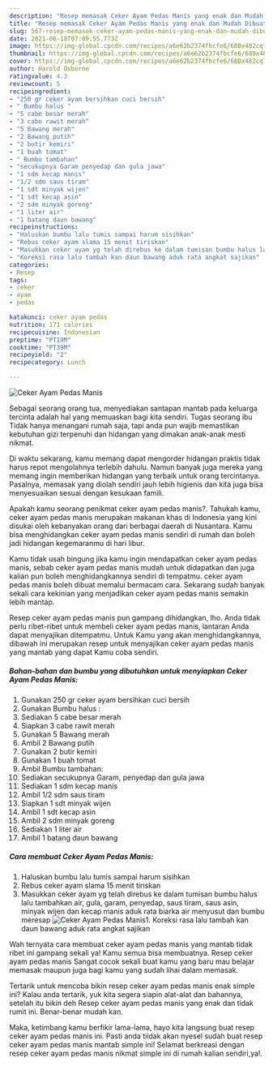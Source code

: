 ```yaml
---
description: "Resep memasak Ceker Ayam Pedas Manis yang enak dan Mudah Dibuat"
title: "Resep memasak Ceker Ayam Pedas Manis yang enak dan Mudah Dibuat"
slug: 567-resep-memasak-ceker-ayam-pedas-manis-yang-enak-dan-mudah-dibuat
date: 2021-06-18T07:09:55.773Z
image: https://img-global.cpcdn.com/recipes/a6e62b2374fbcfe6/680x482cq70/ceker-ayam-pedas-manis-foto-resep-utama.jpg
thumbnail: https://img-global.cpcdn.com/recipes/a6e62b2374fbcfe6/680x482cq70/ceker-ayam-pedas-manis-foto-resep-utama.jpg
cover: https://img-global.cpcdn.com/recipes/a6e62b2374fbcfe6/680x482cq70/ceker-ayam-pedas-manis-foto-resep-utama.jpg
author: Harold Osborne
ratingvalue: 4.3
reviewcount: 5
recipeingredient:
- "250 gr ceker ayam bersihkan cuci bersih"
- " Bumbu halus "
- "5 cabe besar merah"
- "3 cabe rawit merah"
- "5 Bawang merah"
- "2 Bawang putih"
- "2 butir kemiri"
- "1 buah tomat"
- " Bumbu tambahan"
- "secukupnya Garam penyedap dan gula jawa"
- "1 sdm kecap manis"
- "1/2 sdm saus tiram"
- "1 sdt minyak wijen"
- "1 sdt kecap asin"
- "2 sdm minyak goreng"
- "1 liter air"
- "1 batang daun bawang"
recipeinstructions:
- "Haluskan bumbu lalu tumis sampai harum sisihkan"
- "Rebus ceker ayam slama 15 menit tiriskan"
- "Masukkan ceker ayam yg telah direbus ke dalam tumisan bumbu halus lalu tambahkan air, gula, garam, penyedap, saus tiram, saus asin, minyak wijen dan kecap manis aduk rata biarka air menyusut dan bumbu meresap"
- "Koreksi rasa lalu tambah kan daun bawang aduk rata angkat sajikan"
categories:
- Resep
tags:
- ceker
- ayam
- pedas

katakunci: ceker ayam pedas 
nutrition: 171 calories
recipecuisine: Indonesian
preptime: "PT19M"
cooktime: "PT39M"
recipeyield: "2"
recipecategory: Lunch

---
```



![Ceker Ayam Pedas Manis](https://img-global.cpcdn.com/recipes/a6e62b2374fbcfe6/680x482cq70/ceker-ayam-pedas-manis-foto-resep-utama.jpg)

Sebagai seorang orang tua, menyediakan santapan mantab pada keluarga tercinta adalah hal yang memuaskan bagi kita sendiri. Tugas seorang ibu Tidak hanya menangani rumah saja, tapi anda pun wajib memastikan kebutuhan gizi terpenuhi dan hidangan yang dimakan anak-anak mesti nikmat.

Di waktu  sekarang, kamu memang dapat mengorder hidangan praktis tidak harus repot mengolahnya terlebih dahulu. Namun banyak juga mereka yang memang ingin memberikan hidangan yang terbaik untuk orang tercintanya. Pasalnya, memasak yang diolah sendiri jauh lebih higienis dan kita juga bisa menyesuaikan sesuai dengan kesukaan famili. 



Apakah kamu seorang penikmat ceker ayam pedas manis?. Tahukah kamu, ceker ayam pedas manis merupakan makanan khas di Indonesia yang kini disukai oleh kebanyakan orang dari berbagai daerah di Nusantara. Kamu bisa menghidangkan ceker ayam pedas manis sendiri di rumah dan boleh jadi hidangan kegemaranmu di hari libur.

Kamu tidak usah bingung jika kamu ingin mendapatkan ceker ayam pedas manis, sebab ceker ayam pedas manis mudah untuk didapatkan dan juga kalian pun boleh menghidangkannya sendiri di tempatmu. ceker ayam pedas manis boleh dibuat memalui bermacam cara. Sekarang sudah banyak sekali cara kekinian yang menjadikan ceker ayam pedas manis semakin lebih mantap.

Resep ceker ayam pedas manis pun gampang dihidangkan, lho. Anda tidak perlu ribet-ribet untuk membeli ceker ayam pedas manis, lantaran Anda dapat menyajikan ditempatmu. Untuk Kamu yang akan menghidangkannya, dibawah ini merupakan resep untuk menyajikan ceker ayam pedas manis yang mantab yang dapat Kamu coba sendiri.

<!--inarticleads1-->

##### Bahan-bahan dan bumbu yang dibutuhkan untuk menyiapkan Ceker Ayam Pedas Manis:

1. Gunakan 250 gr ceker ayam bersihkan cuci bersih
1. Gunakan  Bumbu halus :
1. Sediakan 5 cabe besar merah
1. Siapkan 3 cabe rawit merah
1. Gunakan 5 Bawang merah
1. Ambil 2 Bawang putih
1. Gunakan 2 butir kemiri
1. Gunakan 1 buah tomat
1. Ambil  Bumbu tambahan:
1. Sediakan secukupnya Garam, penyedap dan gula jawa
1. Sediakan 1 sdm kecap manis
1. Ambil 1/2 sdm saus tiram
1. Siapkan 1 sdt minyak wijen
1. Ambil 1 sdt kecap asin
1. Ambil 2 sdm minyak goreng
1. Sediakan 1 liter air
1. Ambil 1 batang daun bawang




<!--inarticleads2-->

##### Cara membuat Ceker Ayam Pedas Manis:

1. Haluskan bumbu lalu tumis sampai harum sisihkan
1. Rebus ceker ayam slama 15 menit tiriskan
1. Masukkan ceker ayam yg telah direbus ke dalam tumisan bumbu halus lalu tambahkan air, gula, garam, penyedap, saus tiram, saus asin, minyak wijen dan kecap manis aduk rata biarka air menyusut dan bumbu meresap
<img src="//assets-global.cpcdn.com/assets/icons/button_play-2c75c40dde080a61004c1f40b05d8f140eaff45d7e9e6481dc71c63d2e7c4909.png" alt="Ceker Ayam Pedas Manis">1. Koreksi rasa lalu tambah kan daun bawang aduk rata angkat sajikan




Wah ternyata cara membuat ceker ayam pedas manis yang mantab tidak ribet ini gampang sekali ya! Kamu semua bisa membuatnya. Resep ceker ayam pedas manis Sangat cocok sekali buat kamu yang baru mau belajar memasak maupun juga bagi kamu yang sudah lihai dalam memasak.

Tertarik untuk mencoba bikin resep ceker ayam pedas manis enak simple ini? Kalau anda tertarik, yuk kita segera siapin alat-alat dan bahannya, setelah itu bikin deh Resep ceker ayam pedas manis yang enak dan tidak rumit ini. Benar-benar mudah kan. 

Maka, ketimbang kamu berfikir lama-lama, hayo kita langsung buat resep ceker ayam pedas manis ini. Pasti anda tiidak akan nyesel sudah buat resep ceker ayam pedas manis mantab simple ini! Selamat berkreasi dengan resep ceker ayam pedas manis nikmat simple ini di rumah kalian sendiri,ya!.

